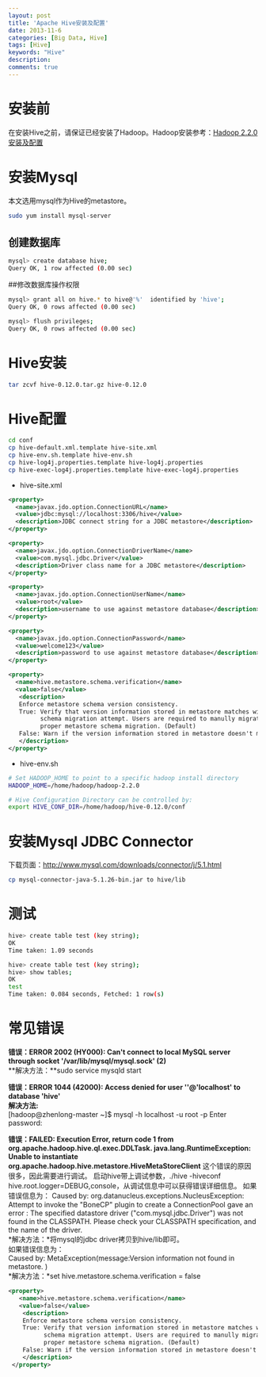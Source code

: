 ```yaml
---
layout: post
title: 'Apache Hive安装及配置'
date: 2013-11-6
categories: [Big Data, Hive]
tags: [Hive]
keywords: "Hive"
description: 
comments: true
---
```

# 安装前
在安装Hive之前，请保证已经安装了Hadoop。Hadoop安装参考：[Hadoop 2.2.0安装及配置](http://www.yidooo.net/archives/hadoop-2-2-0-installation-and-configuration.html)

# 安装Mysql
本文选用mysql作为Hive的metastore。

``` bash 
sudo yum install mysql-server
```
## 创建数据库

``` bash 
mysql> create database hive;
Query OK, 1 row affected (0.00 sec)
```
##修改数据库操作权限

``` bash 
mysql> grant all on hive.* to hive@'%'  identified by 'hive';
Query OK, 0 rows affected (0.00 sec)

mysql> flush privileges;
Query OK, 0 rows affected (0.00 sec)
```

# Hive安装

``` bash 
tar zcvf hive-0.12.0.tar.gz hive-0.12.0
```

# Hive配置

``` bash 
cd conf
cp hive-default.xml.template hive-site.xml
cp hive-env.sh.template hive-env.sh
cp hive-log4j.properties.template hive-log4j.properties
cp hive-exec-log4j.properties.template hive-exec-log4j.properties
```
- hive-site.xml

``` xml
<property>
  <name>javax.jdo.option.ConnectionURL</name>
  <value>jdbc:mysql://localhost:3306/hive</value>
  <description>JDBC connect string for a JDBC metastore</description>
</property>

<property>
  <name>javax.jdo.option.ConnectionDriverName</name>
  <value>com.mysql.jdbc.Driver</value>
  <description>Driver class name for a JDBC metastore</description>
</property>

<property>
  <name>javax.jdo.option.ConnectionUserName</name>
  <value>root</value>
  <description>username to use against metastore database</description>
</property>

<property>
  <name>javax.jdo.option.ConnectionPassword</name>
  <value>welcome123</value>
  <description>password to use against metastore database</description>
</property>

<property>
  <name>hive.metastore.schema.verification</name>
  <value>false</value>
   <description>
   Enforce metastore schema version consistency.
   True: Verify that version information stored in metastore matches with one from Hive jars.  Also disable automatic
         schema migration attempt. Users are required to manully migrate schema after Hive upgrade which ensures
         proper metastore schema migration. (Default)
   False: Warn if the version information stored in metastore doesn't match with one from in Hive jars.
   </description>
</property>
```
- hive-env.sh

``` bash 
# Set HADOOP_HOME to point to a specific hadoop install directory
HADOOP_HOME=/home/hadoop/hadoop-2.2.0

# Hive Configuration Directory can be controlled by:
export HIVE_CONF_DIR=/home/hadoop/hive-0.12.0/conf
```

# 安装Mysql JDBC Connector
下载页面：<http://www.mysql.com/downloads/connector/j/5.1.html>

``` bash 
cp mysql-connector-java-5.1.26-bin.jar to hive/lib
```

# 测试

``` bash 
hive> create table test (key string);
OK
Time taken: 1.09 seconds
```

``` bash 
hive> create table test (key string);
hive> show tables;
OK
test
Time taken: 0.084 seconds, Fetched: 1 row(s)
```

# 常见错误
**错误：ERROR 2002 (HY000): Can't connect to local MySQL server through socket '/var/lib/mysql/mysql.sock' (2)**    
**解决方法：**sudo service mysqld start

**错误：ERROR 1044 (42000): Access denied for user ''@'localhost' to database 'hive'**    
**解决方法:**    
[hadoop@zhenlong-master ~]$ mysql -h localhost -u root -p
Enter password:

**错误：FAILED: Execution Error, return code 1 from org.apache.hadoop.hive.ql.exec.DDLTask. java.lang.RuntimeException: Unable to instantiate org.apache.hadoop.hive.metastore.HiveMetaStoreClient**
这个错误的原因很多，因此需要进行调试。 启动hive带上调试参数，./hive -hiveconf hive.root.logger=DEBUG,console，从调试信息中可以获得错误详细信息。
如果错误信息为：
Caused by: org.datanucleus.exceptions.NucleusException: Attempt to invoke the "BoneCP" plugin to create a ConnectionPool gave an error : The specified datastore driver ("com.mysql.jdbc.Driver") was not found in the CLASSPATH. Please check your CLASSPATH specification, and the name of the driver.   
*解决方法：*将mysql的jdbc driver拷贝到hive/lib即可。   
如果错误信息为：   
Caused by: MetaException(message:Version information not found in metastore. )   
*解决方法：*set hive.metastore.schema.verification = false   

``` xml
<property>
   <name>hive.metastore.schema.verification</name>
   <value>false</value>
    <description>
    Enforce metastore schema version consistency.
    True: Verify that version information stored in metastore matches with one from Hive jars.  Also disable automatic
          schema migration attempt. Users are required to manully migrate schema after Hive upgrade which ensures
          proper metastore schema migration. (Default)
    False: Warn if the version information stored in metastore doesn't match with one from in Hive jars.
    </description>
 </property>
```


